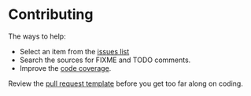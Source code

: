 # Contributing

The ways to help:

* Select an item from the [issues list](https://github.com/etecs-ru/typedyaml/issues)
* Search the sources for FIXME and TODO comments.
* Improve the [code coverage](https://codecov.io/gh/etecs-ru/typedyaml/branch/master).

Review the [pull request template](https://github.com/etecs-ru/etecs-ru/blob/master/.github/PULL_REQUEST_TEMPLATE.md) before you get too far along on coding.